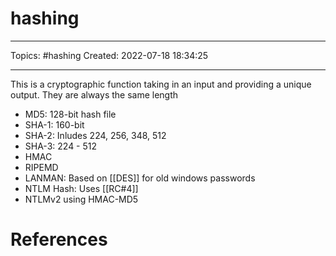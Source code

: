 # hashing
---
Topics: #hashing
Created: 2022-07-18 18:34:25

---

This is a cryptographic function taking in an input and providing a unique output. They are always the same length

- MD5: 128-bit hash file
- SHA-1: 160-bit
- SHA-2: Inludes 224, 256, 348, 512
- SHA-3: 224 - 512
- HMAC
- RIPEMD
- LANMAN: Based on [[DES]] for old windows passwords
- NTLM Hash: Uses [[RC#4]]
- NTLMv2 using HMAC-MD5

# References
